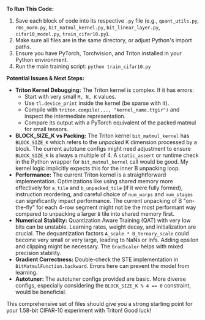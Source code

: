 **To Run This Code:**

1.  Save each block of code into its respective `.py` file (e.g., `quant_utils.py`, `rms_norm.py`, `bit_matmul_kernel.py`, `bit_linear_layer.py`, `cifar10_model.py`, `train_cifar10.py`).
2.  Make sure all files are in the same directory, or adjust Python's import paths.
3.  Ensure you have PyTorch, Torchvision, and Triton installed in your Python environment.
4.  Run the main training script: `python train_cifar10.py`

**Potential Issues & Next Steps:**

*   **Triton Kernel Debugging:** The Triton kernel is complex. If it has errors:
    *   Start with very small `M, N, K` values.
    *   Use `tl.device_print` inside the kernel (be sparse with it).
    *   Compile with `triton.compile(..., "kernel_name.ttgir")` and inspect the intermediate representation.
    *   Compare its output with a PyTorch equivalent of the packed matmul for small tensors.
*   **BLOCK\_SIZE\_K vs Packing:** The Triton kernel `bit_matmul_kernel` has `BLOCK_SIZE_K` which refers to the *unpacked* K dimension processed by a block. The current autotune configs might need adjustment to ensure `BLOCK_SIZE_K` is always a multiple of 4. A `static_assert` or runtime check in the Python wrapper for `bit_matmul_kernel` call would be good. My kernel logic implicitly expects this for the inner B unpacking loop.
*   **Performance:** The current Triton kernel is a straightforward implementation. Optimizations like using shared memory more effectively for `a_tile` and `b_unpacked_tile` (if it were fully formed), instruction reordering, and careful choice of `num_warps` and `num_stages` can significantly impact performance. The current unpacking of B "on-the-fly" for each 4-row segment might not be the most performant way compared to unpacking a larger `B` tile into shared memory first.
*   **Numerical Stability:** Quantization Aware Training (QAT) with very low bits can be unstable. Learning rates, weight decay, and initialization are crucial. The dequantization factors `A_scale * B_ternary_scale` could become very small or very large, leading to NaNs or Infs. Adding epsilon and clipping might be necessary. The `GradScaler` helps with mixed precision stability.
*   **Gradient Correctness:** Double-check the STE implementation in `BitMatmulFunction.backward`. Errors here can prevent the model from learning.
*   **Autotuner:** The autotuner configs provided are basic. More diverse configs, especially considering the `BLOCK_SIZE_K % 4 == 0` constraint, would be beneficial.

This comprehensive set of files should give you a strong starting point for your 1.58-bit CIFAR-10 experiment with Triton! Good luck!
